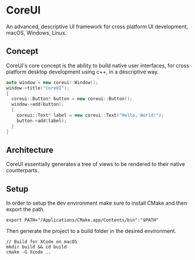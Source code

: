 # CoreUI
An advanced, descriptive UI framework for cross platform UI development, macOS, Windows, Linux. 

## Concept
CoreUI's core concept is the ability to build native user interfaces, for cross platform desktop development using c++, in a descriptive way.
```cpp
auto window = new coreui::Window();
window->title("CoreUI");
{
  coreui::Button* button = new coreui::Button();
  window->add(button);
  {
    coreui::Text* label = new coreui::Text("Hello, World!");
    button->add(label);
  }
}
```

## Architecture
CoreUI essentially generates a tree of views to be rendered to their native counterparts.

## Setup

In order to setup the dev environment make sure to install CMake and then export the path.
```
export PATH="/Applications/CMake.app/Contents/bin":"$PATH"
```
Then generate the project to a build folder in the desired environment.
```
// Build for XCode on macOS
mkdir build && cd build
cmake -G Xcode .. 
```


